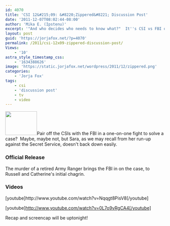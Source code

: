 ```yaml
---
id: 4070
title: 'CSI 12&#215;09: &#8220;Zippered&#8221; Discussion Post'
date: '2011-12-07T08:02:44-08:00'
author: 'Mika E. (Ipstenu)'
excerpt: '"And who decides who needs to know what?"  It''s CSI vs FBI on tonight''s new episode of CSI when 140 odd high powered guns hit the streets of Las Vegas.'
layout: post
guid: 'https://jorjafox.net/?p=4070'
permalink: /2011/csi-12x09-zippered-discussion-post/
Views:
    - '10'
astra_style_timestamp_css:
    - '1634388626'
image: 'https://static.jorjafox.net/wordpress/2011/12/zippered.png'
categories:
    - 'Jorja Fox'
tags:
    - csi
    - 'discussion post'
    - tv
    - video
---
```


<img class="alignleft size-thumbnail wp-image-4072" title="zippered" src="//static.jorjafox.net/wordpress/2011/12/zippered-210x140.png" alt="" width="100" height="75" />Pair off the CSIs with the FBI in a one-on-one fight to solve a case?  Maybe, maybe not, but Sara, as we may recall from her run-up against the Secret Service, doesn't back down easily.
<h3>Official Release</h3>
The murder of a retired Army Ranger brings the FBI in on the case, to Russell and Catherine's initial chagrin.
<h3>Videos</h3>
[youtube]http://www.youtube.com/watch?v=Nqqgt8PisV8[/youtube]

[youtube]http://www.youtube.com/watch?v=0L7o9vRgCA4[/youtube]

Recap and screencap will be uptonight!